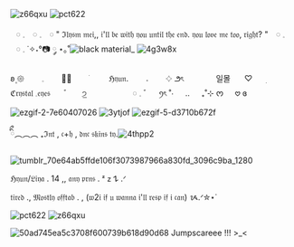 ![z66qxu](https://github.com/user-attachments/assets/f788df1a-40bf-4cde-b3cf-41a206f4c036)
![pct622](https://github.com/user-attachments/assets/2accf0a5-4374-4848-8435-8907f71d013b)


   
 ⠀𓏸     𓈒   ⠀𓏸     𓈒      ⠀𓏸  " ℑ𝔩𝔶𝔰𝔪 𝔪𝔢𝔦,, 𝔦'𝔩𝔩 𝔟𝔢 𝔴𝔦𝔱𝔥 𝔶𝔬𝔲 𝔲𝔫𝔱𝔦𝔩 𝔱𝔥𝔢 𝔢𝔫𝔡. 𝔶𝔬𝔲 𝔩𝔬𝔳𝔢 𝔪𝔢 𝔱𝔬𝔬, 𝔯𝔦𝔤𝔥𝔱? "   ⠀𓏸     𓈒   ⠀𓏸     𓈒
  ˙✧˖°📷 ༘ ⋆｡˚![black material_](https://github.com/user-attachments/assets/cfcb0392-4450-4cb6-b125-48c451a3d227)                       ![4g3w8x](https://github.com/user-attachments/assets/e36337bd-23e1-44ab-b759-8b1a1eee92b1)

 
𐐪۪ 𑁍⠀⠀⠀𓈒⠀⠀⠀ㅾ̲⠀⠀⠀ׂ⠀⠀⠀ ℌ𝔶𝔲𝔫.⠀⠀⠀𝅄⠀⠀⠀𔓕 ౨ৎ
 ㅤㅤㅤ  ⠀일몰⠀ ⠀♡⠀ ⠀ׅ⠀⠀ ℭ𝔯𝔶𝔰𝔱𝔞𝔩   𓈒𝔢𝔶𝔢𝔰⠀ ⠀ﾞ⠀ ⠀੭̲
 ⠀⠀   ㅤㅤㅤ   ⠀𓏸     𓈒 ﾞ⠀⠀ꪆৎ ˚⋅⠀⠀..⠀⠀₊˚⊹ ᰔ⠀⠀𖹭 ɞ  
   
   ![ezgif-2-7e60407026](https://github.com/user-attachments/assets/26f6192c-fd78-4989-8c74-175b8060988a)
                                       ![3ytjof](https://github.com/user-attachments/assets/37cfce7d-314c-494f-8ce6-24bcb57eadc1) ![ezgif-5-d3710b672f](https://github.com/user-attachments/assets/40fedbe3-85ba-447d-ae2c-acb7a231e374)


 ིྀ︵︵︵ ₊ℑ𝔫𝔱 , 𝔠+𝔥 , 𝔡𝔫𝔠 𝔰𝔨𝔦𝔫𝔰 𝔱𝔶.![4thpp2](https://github.com/user-attachments/assets/bccc2a92-ff37-46bb-a5d7-0c683cd7fd2d)


![tumblr_70e64ab5ffde106f3073987966a830fd_3096c9ba_1280](https://github.com/user-attachments/assets/5ae1bae5-0a87-47ce-ab03-04e4b6c2418c)

 ℌ𝔶𝔲𝔫/𝔏𝔦𝔶𝔞    .    14    ,,        𝔞𝔫𝔶 𝔭𝔯𝔫𝔰 .   ᶻ 𝗓 𐰁 .ᐟ       
                                                 
𝔱𝔦𝔯𝔢𝔡     .,      𝔐𝔬𝔰𝔱𝔩𝔶 𝔬𝔣𝔣𝔱𝔞𝔟   .      ,  (𝔴2𝔦 𝔦𝔣 𝔲 𝔴𝔞𝔫𝔫𝔞 𝔦'𝔩𝔩 𝔯𝔢𝔰𝔭 𝔦𝔣 𝔦 𝔠𝔞𝔫)   ᝰ.ᐟ✮⋆˙

![pct622](https://github.com/user-attachments/assets/2accf0a5-4374-4848-8435-8907f71d013b)
![z66qxu](https://github.com/user-attachments/assets/f788df1a-40bf-4cde-b3cf-41a206f4c036)

![50ad745ea5c3708f600739b618d90d68](https://github.com/user-attachments/assets/c519333a-cfa8-42a3-8649-76ecd32f6499)        Jumpscareee !!! >_<
